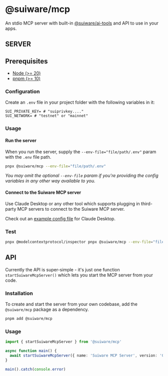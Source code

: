 # @suiware/mcp

An stdio MCP server with built-in [@suiware/ai-tools](https://www.npmjs.com/package/@suiware/ai-tools) and API to use in your apps.

## SERVER

## Prerequisites

- [Node (>= 20)](https://nodejs.org/en/download/)
- [pnpm (>= 10)](https://pnpm.io/installation)

### Configuration

Create an `.env` file in your project folder with the following variables in it:

```environment
SUI_PRIVATE_KEY= # "suiprivkey...."
SUI_NETWORK= # "testnet" or "mainnet"
```

### Usage

#### Run the server

When you run the server, supply the `--env-file="file/path/.env"` param with the `.env` file path.

```bash
pnpx @suiware/mcp --env-file="file/path/.env"
```

_You may omit the optional `--env-file` param if you're providing the config variables in any other way available to you._

#### Connect to the Suiware MCP server 

Use Claude Desktop or any other tool which supports plugging in third-party MCP servers to connect to the Suiware MCP server.

Check out an [example config file](./claude_desktop_config.json) for Claude Desktop.

### Test

```bash
pnpx @modelcontextprotocol/inspector pnpx @suiware/mcp --env-file="file/path/.env"
```

## API

Currently the API is super-simple - it's just one function `startSuiwareMcpServer()` which lets you start the MCP server from your code. 

### Installation

To create and start the server from your own codebase, add the `@suiware/mcp` package as a dependency.

```bash
pnpm add @suiware/mcp
```

### Usage

```ts
import { startSuiwareMcpServer } from '@suiware/mcp'

async function main() {
  await startSuiwareMcpServer({ name: 'Suiware MCP Server', version: '0.1.0' })
}

main().catch(console.error)
```
